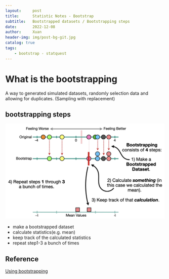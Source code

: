 ```yaml
---
layout:     post
title:      Statistic Notes - Bootstrap 
subtitle:   Bootstrapped datasets / Bootstrapping steps
date:       2022-12-08
author:     Xuan
header-img: img/post-bg-git.jpg
catalog: true
tags:
    - bootstrap - statquest
---
```



# What is the bootstrapping

A way to generated simulated datasets, randomly selection data and allowing for duplicates. (Sampling with replacement)

## bootstrapping steps

![bootstrapping steps](/img/post-ct-steps.png)

- make a bootstrapped dataset
- calculate statistics(e.g. mean)
- keep track of the calculated statistics
- repeat step1-3 a bunch of times


## Reference

[Using bootstrapping](https://www.youtube.com/watch?v=N4ZQQqyIf6k&list=RDLVXz0x-8-cgaQ&start_radio=1)
